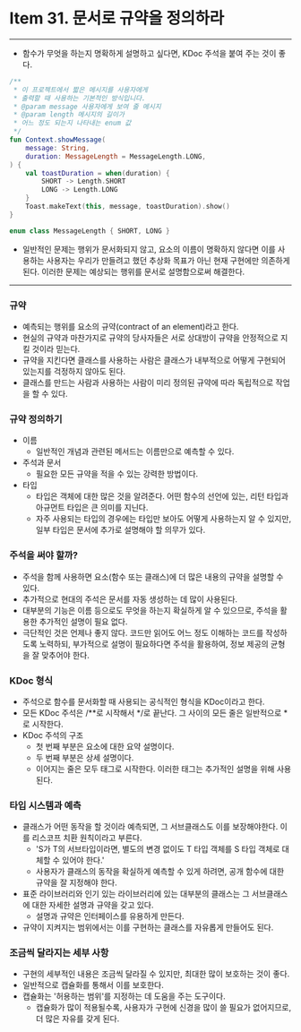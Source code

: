 # Item 31. 문서로 규약을 정의하라

- - -

* 함수가 무엇을 하는지 명확하게 설명하고 싶다면, KDoc 주석을 붙여 주는 것이 좋다.
```kotlin
/**
 * 이 프로젝트에서 짧은 메시지를 사용자에게
 * 출력할 때 사용하는 기본적인 방식입니다.
 * @param message 사용자에게 보여 줄 메시지
 * @param length 메시지의 길이가
 * 어느 정도 되는지 나타내는 enum 값
 */
fun Context.showMessage(
    message: String,
    duration: MessageLength = MessageLength.LONG,
) {
    val toastDuration = when(duration) {
        SHORT -> Length.SHORT
        LONG -> Length.LONG
    }
    Toast.makeText(this, message, toastDuration).show()
}

enum class MessageLength { SHORT, LONG }
```
* 일반적인 문제는 행위가 문서화되지 않고, 요소의 이름이 명확하지 않다면 이를 사용하는 사용자는 우리가 만들려고 했던 추상화 목표가 아닌 현재 구현에만 의존하게 된다. 이러한 문제는 예상되는 행위를 문서로 설명함으로써 해결한다.

- - -

### 규약
* 예측되는 행위를 요소의 규약(contract of an element)라고 한다.
* 현실의 규약과 마찬가지로 규약의 당사자들은 서로 상대방이 규약을 안정적으로 지킬 것이라 믿는다.
* 규약을 지킨다면 클래스를 사용하는 사람은 클래스가 내부적으로 어떻게 구현되어 있는지를 걱정하지 않아도 된다.
* 클래스를 만드는 사람과 사용하는 사람이 미리 정의된 규약에 따라 독립적으로 작업을 할 수 있다.

### 규약 정의하기
* 이름
  * 일반적인 개념과 관련된 메서드는 이름만으로 예측할 수 있다.
* 주석과 문서
  * 필요한 모든 규약을 적을 수 있는 강력한 방법이다.
* 타입
  * 타입은 객체에 대한 많은 것을 알려준다. 어떤 함수의 선언에 있는, 리턴 타입과 아규먼트 타입은 큰 의미를 지닌다.
  * 자주 사용되는 타입의 경우에는 타입만 보아도 어떻게 사용하는지 알 수 있지만, 일부 타입은 문서에 추가로 설명해야 할 의무가 있다.

### 주석을 써야 할까?
* 주석을 함께 사용하면 요소(함수 또는 클래스)에 더 많은 내용의 규약을 설명할 수 있다.
* 추가적으로 현대의 주석은 문서를 자동 생성하는 데 많이 사용된다.
* 대부분의 기능은 이름 등으로도 무엇을 하는지 확실하게 알 수 있으므로, 주석을 활용한 추가적인 설명이 필요 없다.
* 극단적인 것은 언제나 좋지 않다. 코드만 읽어도 어느 정도 이해하는 코드를 작성하도록 노력하되, 부가적으로 설명이 필요하다면 주석을 활용하여, 정보 제공의 균형을 잘 맞추어야 한다.

### KDoc 형식
* 주석으로 함수를 문서화할 때 사용되는 공식적인 형식을 KDoc이라고 한다.
* 모든 KDoc 주석은 /**로 시작해서 */로 끝난다. 그 사이의 모든 줄은 일반적으로 *로 시작한다.
* KDoc 주석의 구조
  * 첫 번째 부분은 요소에 대한 요약 설명이다.
  * 두 번째 부분은 상세 설명이다.
  * 이어지는 줄은 모두 태그로 시작한다. 이러한 태그는 추가적인 설명을 위해 사용된다.

### 타입 시스템과 예측
* 클래스가 어떤 동작을 할 것이라 예측되면, 그 서브클래스도 이를 보장해야한다. 이를 리스코프 치환 원칙이라고 부른다.
  * 'S가 T의 서브타입이라면, 별도의 변경 없이도 T 타입 객체를 S 타입 객체로 대체할 수 있어야 한다.'
  * 사용자가 클래스의 동작을 확실하게 예측할 수 있게 하려면, 공개 함수에 대한 규약을 잘 지정해야 한다.
* 표준 라이브러리와 인기 있는 라이브러리에 있는 대부분의 클래스는 그 서브클래스에 대한 자세한 설명과 규약을 갖고 있다.
  * 설명과 규약은 인터페이스를 유용하게 만든다.
* 규약이 지켜지는 범위에서는 이를 구현하는 클래스를 자유롭게 만들어도 된다.

### 조금씩 달라지는 세부 사항
* 구현의 세부적인 내용은 조금씩 달라질 수 있지만, 최대한 많이 보호하는 것이 좋다.
* 일반적으로 캡슐화를 통해서 이를 보호한다.
* 캡슐화는 '허용하는 범위'를 지정하는 데 도움을 주는 도구이다.
  * 캡슐화가 많이 적용될수록, 사용자가 구현에 신경을 많이 쓸 필요가 없어지므로, 더 많은 자유를 갖게 된다.
